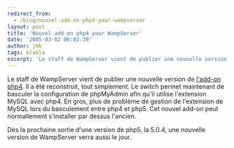 ```yaml
---
redirect_from:
  - /blog/nouvel-add-on-php4-pour-wampserver
layout: post
title: 'Nouvel add-on php4 pour WampServer'
date: '2005-03-02 06:02:39'
author: j0k
tags: blabla
excerpt: 'Le staff de WampServer vient de publier une nouvelle version de [l''add-on php4](http://www.wampserver.com/add-ons.php).   Il a été reconstruit, tout simplement.   Le switch permet maintenant de basculer la configuration de phpMyAdmin afin qu''il utilise l''extension MySQL avec php4. En gros, plus de problème de gestion de l''extension de MySQL lors du      ...'
---
```


Le staff de WampServer vient de publier une nouvelle version de [l'add-on php4](http://www.wampserver.com/add-ons.php).   Il a été reconstruit, tout simplement.   Le switch permet maintenant de basculer la configuration de phpMyAdmin afin qu'il utilise l'extension MySQL avec php4. En gros, plus de problème de gestion de l'extension de MySQL lors du basculement entre php4 et php5. Cet nouvel add-on peut normallement s'installer par dessus l'ancien.

Dès la prochaine sortie d'une version de php5, la 5.0.4, une nouvelle version de WampServer verra aussi le jour.
